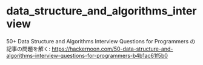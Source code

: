# data_structure_and_algorithms_interview
50+ Data Structure and Algorithms Interview Questions for Programmers の記事の問題を解く: https://hackernoon.com/50-data-structure-and-algorithms-interview-questions-for-programmers-b4b1ac61f5b0
